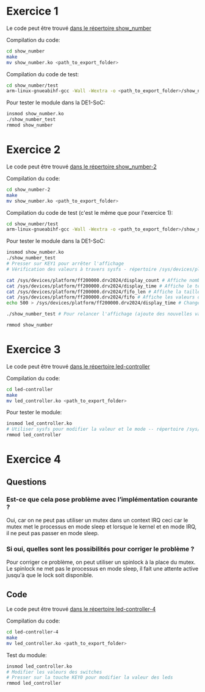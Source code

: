 # Exercice 1

Le code peut être trouvé [dans le répertoire show_number](./show_number/)

Compilation du code:

```bash
cd show_number
make
mv show_number.ko <path_to_export_folder>
```

Compilation du code de test:

```bash
cd show_number/test
arm-linux-gnueabihf-gcc -Wall -Wextra -o <path_to_export_folder>/show_number_test show_number_test.c
```

Pour tester le module dans la DE1-SoC:

```bash
insmod show_number.ko
./show_number_test
rmmod show_number
```

# Exercice 2

Le code peut être trouvé [dans le répertoire show_number-2](./show_number-2/)

Compilation du code:

```bash
cd show_number-2
make
mv show_number.ko <path_to_export_folder>
```

Compilation du code de test (c'est le même que pour l'exercice 1):

```bash
cd show_number/test
arm-linux-gnueabihf-gcc -Wall -Wextra -o <path_to_export_folder>/show_number_test show_number_test.c
```

Pour tester le module dans la DE1-SoC:

```bash
insmod show_number.ko
./show_number_test
# Presser sur KEY1 pour arrêter l'affichage
# Vérification des valeurs à travers sysfs - répertoire /sys/devices/platform/ff200000.drv2024/

cat /sys/devices/platform/ff200000.drv2024/display_count # Affiche nombre de valeurs affichées
cat /sys/devices/platform/ff200000.drv2024/display_time # Affiche le temps d'affichage de chaque valeur
cat /sys/devices/platform/ff200000.drv2024/fifo_len # Affiche la taille de la fifo
cat /sys/devices/platform/ff200000.drv2024/fifo # Affiche les valeurs dans la fifo
echo 500 > /sys/devices/platform/ff200000.drv2024/display_time # Change le temps d'affichage

./show_number_test # Pour relancer l'affichage (ajoute des nouvelles valeurs à la fifo

rmmod show_number
```

# Exercice 3

Le code peut être trouvé [dans le répertoire led-controller](./led-controller)

Compilation du code:

```bash
cd led-controller
make
mv led_controller.ko <path_to_export_folder>
```

Pour tester le module:

```bash
insmod led_controller.ko
# Utiliser sysfs pour modifier la valeur et le mode -- répertoire /sys/devices/platform/ff200000.drv2024/config
rmmod led_controller
```

# Exercice 4

## Questions

### Est-ce que cela pose problème avec l’implémentation courante ?

Oui, car on ne peut pas utiliser un mutex dans un context IRQ ceci car le mutex met le processus en mode sleep et lorsque le kernel et en mode IRQ, il ne peut pas passer en mode sleep.

### Si oui, quelles sont les possibilités pour corriger le problème ?

Pour corriger ce problème, on peut utiliser un spinlock à la place du mutex. Le spinlock ne met pas le processus en mode sleep, il fait une attente active jusqu'à que le lock soit disponible.

## Code

Le code peut être trouvé [dans le répertoire led-controller-4](./led-controller-4)

Compilation du code:

```bash
cd led-controller-4
make
mv led_controller.ko <path_to_export_folder>
```

Test du module:

```bash
insmod led_controller.ko
# Modifier les valeurs des switches
# Presser sur la touche KEY0 pour modifier la valeur des leds
rmmod led_controller
```
